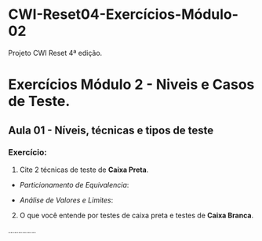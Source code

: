 # CWI-Reset04-Exercícios-Módulo-02

Projeto CWI Reset 4ª edição. 


# Exercícios Módulo 2 - Niveis e Casos de Teste.
## Aula 01 - Níveis, técnicas e tipos de teste

### Exercício:
1. Cite 2 técnicas de teste de **Caixa Preta**.

- _Particionamento de Equivalencia_:


- _Análise de Valores e Limites_:




2. O que você entende por testes de caixa preta e testes de **Caixa Branca**.

..............
